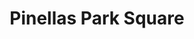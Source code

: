 ---
title: "Pinellas Park Square"
url: /pinellas-park/pinellas-park-square/
shop: Einkaufszentrum
---